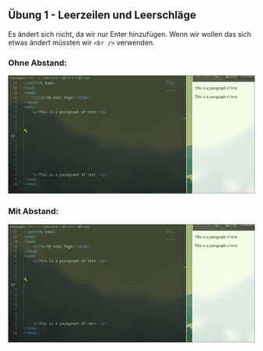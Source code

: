 ## Übung 1 - Leerzeilen und Leerschläge

Es ändert sich nicht, da wir nur Enter hinzufügen. Wenn wir wollen das sich etwas ändert müssten wir `<br />` verwenden.

### Ohne Abstand:

![alt text](1715585843_grim-1.png)

### Mit Abstand:

![alt text](1715585843_grim.png)

